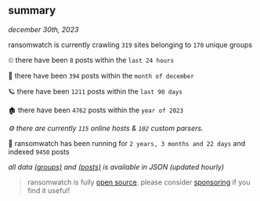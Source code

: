 
## summary
_december 30th, 2023_

ransomwatch is currently crawling `319` sites belonging to `170` unique groups

⏲ there have been `8` posts within the `last 24 hours`

🦈 there have been `394` posts within the `month of december`

🪐 there have been `1211` posts within the `last 90 days`

🏚 there have been `4762` posts within the `year of 2023`

_⚙️ there are currently `115` online hosts & `102` custom parsers._

🦕 ransomwatch has been running for `2 years, 3 months and 22 days` and indexed `9450` posts

_all data  [(groups)](http://ransomwhat.telemetry.ltd/groups) and [(posts)](http://ransomwhat.telemetry.ltd/posts) is available in JSON (updated hourly)_

> ransomwatch is fully [open source](https://github.com/joshhighet/ransomwatch#ransomwatch--). please consider [sponsoring](https://github.com/sponsors/joshhighet) if you find it useful!

